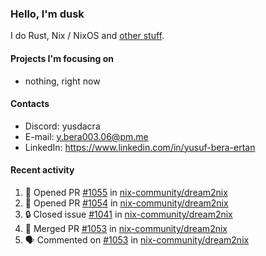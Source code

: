 ### Hello, I'm dusk

I do Rust, Nix / NixOS and [other stuff](https://gaze.systems/).

#### Projects I'm focusing on

- nothing, right now

#### Contacts

- Discord: yusdacra
- E-mail: y.bera003.06@pm.me
- LinkedIn: https://www.linkedin.com/in/yusuf-bera-ertan

#### Recent activity

<!--START_SECTION:activity-->
1. 💪 Opened PR [#1055](https://github.com/nix-community/dream2nix/pull/1055) in [nix-community/dream2nix](https://github.com/nix-community/dream2nix)
2. 💪 Opened PR [#1054](https://github.com/nix-community/dream2nix/pull/1054) in [nix-community/dream2nix](https://github.com/nix-community/dream2nix)
3. 🔒 Closed issue [#1041](https://github.com/nix-community/dream2nix/issues/1041) in [nix-community/dream2nix](https://github.com/nix-community/dream2nix)
4. 🎉 Merged PR [#1053](https://github.com/nix-community/dream2nix/pull/1053) in [nix-community/dream2nix](https://github.com/nix-community/dream2nix)
5. 🗣 Commented on [#1053](https://github.com/nix-community/dream2nix/pull/1053#issuecomment-2392635009) in [nix-community/dream2nix](https://github.com/nix-community/dream2nix)
<!--END_SECTION:activity-->
